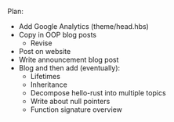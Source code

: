 Plan:
* Add Google Analytics (theme/head.hbs)
* Copy in OOP blog posts
    * Revise
* Post on website
* Write announcement blog post
* Blog and then add (eventually):
    * Lifetimes
    * Inheritance
    * Decompose hello-rust into multiple topics
    * Write about null pointers
    * Function signature overview
